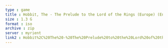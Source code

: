 ```yaml
---
type : game
title : Hobbit, The - The Prelude to the Lord of the Rings (Europe) (En,Fr,De,Es,It)
size : 1.3 G
format : iso
archive : zip
server : myrient
link2 : Hobbit%2C%20The%20-%20The%20Prelude%20to%20the%20Lord%20of%20the%20Rings%20%28Europe%29%20%28En%2CFr%2CDe%2CEs%2CIt%29
---
```


